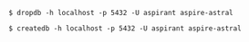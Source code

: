 `$ dropdb -h localhost -p 5432 -U aspirant aspire-astral`

`$ createdb -h localhost -p 5432 -U aspirant aspire-astral`